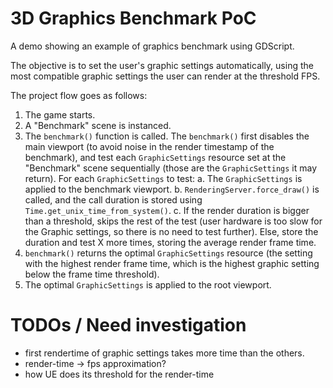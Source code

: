 # 3D Graphics Benchmark PoC

A demo showing an example of graphics benchmark using GDScript.

The objective is to set the user's graphic settings automatically, using the most compatible graphic settings the user can render at the threshold FPS.

The project flow goes as follows:

1. The game starts.
2. A "Benchmark" scene is instanced.
3. The `benchmark()` function is called. The `benchmark()` first disables the main viewport (to avoid noise in the render timestamp of the benchmark), and test each `GraphicSettings` resource set at the "Benchmark" scene sequentially (those are the `GraphicSettings` it may return). For each `GraphicSettings` to test:
  a. The `GraphicSettings` is applied to the benchmark viewport.
  b. `RenderingServer.force_draw()` is called, and the call duration is stored using `Time.get_unix_time_from_system()`.
  c. If the render duration is bigger than a threshold, skips the rest of the test (user hardware is too slow for the Graphic settings, so there is no need to test further). Else, store the duration and test X more times, storing the average render frame time.
4. `benchmark()` returns the optimal `GraphicSettings` resource (the setting with the highest render frame time, which is the highest graphic setting below the frame time threshold).
5. The optimal `GraphicSettings` is applied to the root viewport.

# TODOs / Need investigation

- first rendertime of graphic settings takes more time than the others.
- render-time -> fps approximation?
- how UE does its threshold for the render-time
